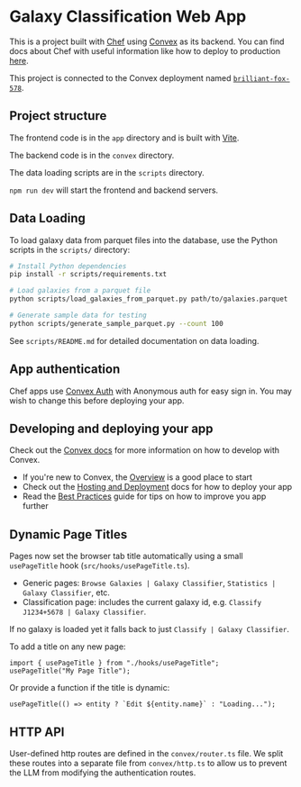 # Galaxy Classification Web App
  
This is a project built with [Chef](https://chef.convex.dev) using [Convex](https://convex.dev) as its backend.
 You can find docs about Chef with useful information like how to deploy to production [here](https://docs.convex.dev/chef).
  
This project is connected to the Convex deployment named [`brilliant-fox-578`](https://dashboard.convex.dev/d/brilliant-fox-578).
  
## Project structure
  
The frontend code is in the `app` directory and is built with [Vite](https://vitejs.dev/).
  
The backend code is in the `convex` directory.

The data loading scripts are in the `scripts` directory.
  
`npm run dev` will start the frontend and backend servers.

## Data Loading

To load galaxy data from parquet files into the database, use the Python scripts in the `scripts/` directory:

```bash
# Install Python dependencies
pip install -r scripts/requirements.txt

# Load galaxies from a parquet file
python scripts/load_galaxies_from_parquet.py path/to/galaxies.parquet

# Generate sample data for testing
python scripts/generate_sample_parquet.py --count 100
```

See `scripts/README.md` for detailed documentation on data loading.

## App authentication

Chef apps use [Convex Auth](https://auth.convex.dev/) with Anonymous auth for easy sign in. You may wish to change this before deploying your app.

## Developing and deploying your app

Check out the [Convex docs](https://docs.convex.dev/) for more information on how to develop with Convex.
* If you're new to Convex, the [Overview](https://docs.convex.dev/understanding/) is a good place to start
* Check out the [Hosting and Deployment](https://docs.convex.dev/production/) docs for how to deploy your app
* Read the [Best Practices](https://docs.convex.dev/understanding/best-practices/) guide for tips on how to improve you app further

## Dynamic Page Titles

Pages now set the browser tab title automatically using a small `usePageTitle` hook (`src/hooks/usePageTitle.ts`).

- Generic pages: `Browse Galaxies | Galaxy Classifier`, `Statistics | Galaxy Classifier`, etc.
- Classification page: includes the current galaxy id, e.g. `Classify J1234+5678 | Galaxy Classifier`.

If no galaxy is loaded yet it falls back to just `Classify | Galaxy Classifier`.

To add a title on any new page:

```
import { usePageTitle } from "./hooks/usePageTitle";
usePageTitle("My Page Title");
```

Or provide a function if the title is dynamic:

```
usePageTitle(() => entity ? `Edit ${entity.name}` : "Loading...");
```
## HTTP API

User-defined http routes are defined in the `convex/router.ts` file. We split these routes into a separate file from `convex/http.ts` to allow us to prevent the LLM from modifying the authentication routes.
